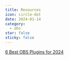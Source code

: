```yaml
---
title: Resources
icon: circle-dot
date: 2024-01-14
category:
  - obs
star: false
sticky: false
---
```

[6 Best OBS Plugins for 2024](https://blog.livereacting.com/best-obs-plugins-in-2023/)